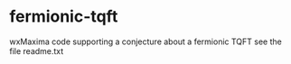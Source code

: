 # fermionic-tqft
wxMaxima code supporting a conjecture about a fermionic TQFT
see the file readme.txt

